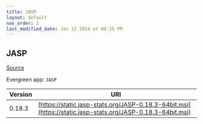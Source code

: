 ```yaml
---
title: JASP
layout: default
nav_order: 2
last_modified_date: Jan 12 2024 at 08:15 PM
---
```


## JASP

[Source](https://jasp-stats.org/)

Evergreen app: `JASP`

| Version | URI                                                                                                        |
| ------- | ---------------------------------------------------------------------------------------------------------- |
| 0.18.3  | [https://static.jasp-stats.org/JASP-0.18.3-64bit.msi](https://static.jasp-stats.org/JASP-0.18.3-64bit.msi) |
